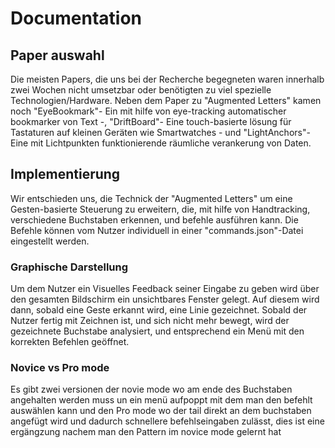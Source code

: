 # Documentation
## Paper auswahl
Die meisten Papers, die uns bei der Recherche begegneten waren innerhalb zwei Wochen nicht umsetzbar oder benötigten zu viel spezielle Technologien/Hardware.
Neben dem Paper zu "Augmented Letters" kamen noch "EyeBookmark"- Ein mit hilfe von eye-tracking automatischer bookmarker von Text -, "DriftBoard"- Eine touch-basierte lösung für Tastaturen auf kleinen Geräten wie Smartwatches - und "LightAnchors"- Eine mit Lichtpunkten funktionierende räumliche verankerung von Daten.


## Implementierung
Wir entschieden uns, die Technick der "Augmented Letters" um eine Gesten-basierte Steuerung zu erweitern, die, mit hilfe von Handtracking, verschiedene Buchstaben erkennen, und befehle ausführen kann. Die Befehle können vom Nutzer individuell in einer "commands.json"-Datei eingestellt werden. 

### Graphische Darstellung
Um dem Nutzer ein Visuelles Feedback seiner Eingabe zu geben wird über den gesamten Bildschirm ein unsichtbares Fenster gelegt. Auf diesem wird dann, sobald eine Geste erkannt wird, eine Linie gezeichnet. Sobald der Nutzer fertig mit Zeichnen ist, und sich nicht mehr bewegt, wird der gezeichnete Buchstabe analysiert, und entsprechend ein Menü mit den korrekten Befehlen geöffnet.

### Novice vs Pro mode
Es gibt zwei versionen der novie mode wo am ende des Buchstaben angehalten werden muss un ein menü aufpoppt mit dem man den befehlt auswählen kann und den Pro mode wo der tail direkt an dem buchstaben angefügt wird und dadurch schnellere befehlseingaben zulässt, dies ist eine ergängzung nachem man den Pattern im novice mode gelernt hat